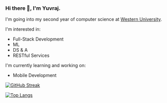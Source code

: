 ### Hi there 👋, I'm Yuvraj. 

I'm going into my second year of computer science at [Western University](https://www.uwo.ca). 

I'm interested in:

* Full-Stack Development
* ML
* DS & A
* RESTful Services

I'm currently learning and working on:

* Mobile Development

[![GitHub Streak](http://github-readme-streak-stats.herokuapp.com?user=yuvrajvirdi&theme=react&date_format=M%20j%5B%2C%20Y%5D)](https://git.io/streak-stats)

[![Top Langs](https://github-readme-stats.vercel.app/api/top-langs/?username=yuvrajvirdi&layout=compact&theme=react&langs_count=6&hide=html,css&card_width=450)](https://github.com/anuraghazra/github-readme-stats)
<!--
**yuvrajvirdi/yuvrajvirdi** is a ✨ _special_ ✨ repository because its `README.md` (this file) appears on your GitHub profile.

Here are some ideas to get you started:

- 🔭 I’m currently working on ...
- 🌱 I’m currently learning ...
- 👯 I’m looking to collaborate on ...
- 🤔 I’m looking for help with ...
- 💬 Ask me about ...
- 📫 How to reach me: ...
- 😄 Pronouns: ...
- ⚡ Fun fact: ...
-->
